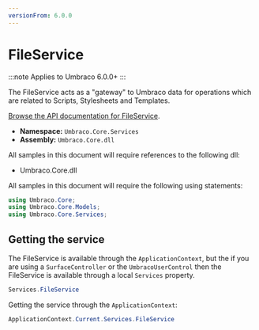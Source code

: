 ```yaml
---
versionFrom: 6.0.0
---
```


# FileService

:::note
Applies to Umbraco 6.0.0+
:::

The FileService acts as a "gateway" to Umbraco data for operations which are related to Scripts, Stylesheets and Templates.

[Browse the API documentation for FileService](https://our.umbraco.com/apidocs/v7/csharp/api/Umbraco.Core.Services.FileService.html).

 * **Namespace:** `Umbraco.Core.Services`
 * **Assembly:** `Umbraco.Core.dll`

All samples in this document will require references to the following dll:

* Umbraco.Core.dll

All samples in this document will require the following using statements:

```csharp
using Umbraco.Core;
using Umbraco.Core.Models;
using Umbraco.Core.Services;
```

## Getting the service
The FileService is available through the `ApplicationContext`, but the if you are using a `SurfaceController` or the `UmbracoUserControl` then the FileService is available through a local `Services` property.

```csharp
Services.FileService
```

Getting the service through the `ApplicationContext`:

```csharp
ApplicationContext.Current.Services.FileService
```
